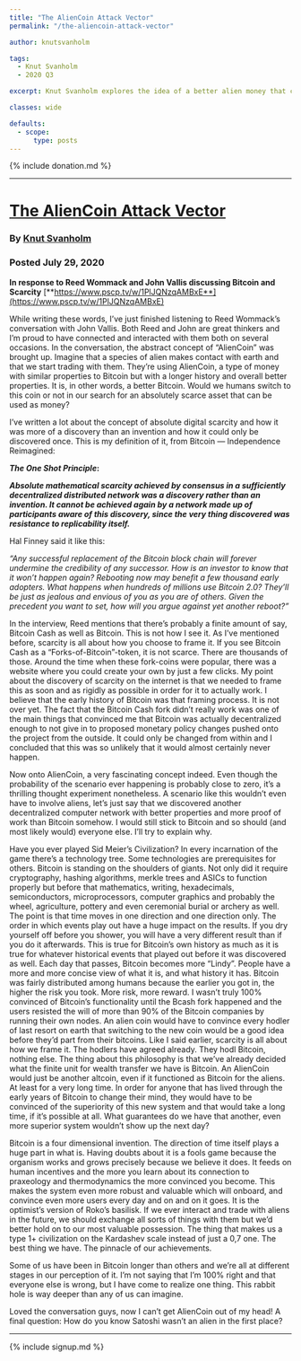 ```yaml
---
title: "The AlienCoin Attack Vector"
permalink: "/the-aliencoin-attack-vector"

author: knutsvanholm

tags:
  - Knut Svanholm
  - 2020 Q3

excerpt: Knut Svanholm explores the idea of a better alien money that could disrupt Bitcoin. Posted July 29, 2020. 

classes: wide

defaults:
  - scope:
      type: posts
---
```


{% include donation.md %}

***

# [The AlienCoin Attack Vector](https://medium.com/@knut.svanholm/the-aliencoin-attack-vector-93fcf723b8b0)
### By [Knut Svanholm](https://twitter.com/knutsvanholm)
### Posted July 29, 2020

**In response to Reed Wommack and John Vallis discussing Bitcoin and Scarcity** [**https://www.pscp.tv/w/1PlJQNzqAMBxE**](https://www.pscp.tv/w/1PlJQNzqAMBxE)

While writing these words, I’ve just finished listening to Reed Wommack’s conversation with John Vallis. Both Reed and John are great thinkers and I’m proud to have connected and interacted with them both on several occasions. In the conversation, the abstract concept of “AlienCoin” was brought up. Imagine that a species of alien makes contact with earth and that we start trading with them. They’re using AlienCoin, a type of money with similar properties to Bitcoin but with a longer history and overall better properties. It is, in other words, a better Bitcoin. Would we humans switch to this coin or not in our search for an absolutely scarce asset that can be used as money?

I’ve written a lot about the concept of absolute digital scarcity and how it was more of a discovery than an invention and how it could only be discovered once. This is my definition of it, from Bitcoin — Independence Reimagined:

**_The One Shot Principle_:**

**_Absolute mathematical scarcity achieved by consensus in a sufficiently decentralized distributed network was a discovery rather than an invention. It cannot be achieved again by a network made up of participants aware of this discovery, since the very thing discovered was resistance to replicability itself._**

Hal Finney said it like this:

_“Any successful replacement of the Bitcoin block chain will forever undermine the credibility of any successor. How is an investor to know that it won’t happen again? Rebooting now may benefit a few thousand early adopters. What happens when hundreds of millions use Bitcoin 2.0? They’ll be just as jealous and envious of you as you are of others. Given the precedent you want to set, how will you argue against yet another reboot?”_

In the interview, Reed mentions that there’s probably a finite amount of say, Bitcoin Cash as well as Bitcoin. This is not how I see it. As I’ve mentioned before, scarcity is all about how you choose to frame it. If you see Bitcoin Cash as a “Forks-of-Bitcoin”-token, it is not scarce. There are thousands of those. Around the time when these fork-coins were popular, there was a website where you could create your own by just a few clicks. My point about the discovery of scarcity on the internet is that we needed to frame this as soon and as rigidly as possible in order for it to actually work. I believe that the early history of Bitcoin was that framing process. It is not over yet. The fact that the Bitcoin Cash fork didn’t really work was one of the main things that convinced me that Bitcoin was actually decentralized enough to not give in to proposed monetary policy changes pushed onto the project from the outside. It could only be changed from within and I concluded that this was so unlikely that it would almost certainly never happen.

Now onto AlienCoin, a very fascinating concept indeed. Even though the probability of the scenario ever happening is probably close to zero, it’s a thrilling thought experiment nonetheless. A scenario like this wouldn’t even have to involve aliens, let’s just say that we discovered another decentralized computer network with better properties and more proof of work than Bitcoin somehow. I would still stick to Bitcoin and so should (and most likely would) everyone else. I’ll try to explain why.

Have you ever played Sid Meier’s Civilization? In every incarnation of the game there’s a technology tree. Some technologies are prerequisites for others. Bitcoin is standing on the shoulders of giants. Not only did it require cryptography, hashing algorithms, merkle trees and ASICs to function properly but before that mathematics, writing, hexadecimals, semiconductors, microprocessors, computer graphics and probably the wheel, agriculture, pottery and even ceremonial burial or archery as well. The point is that time moves in one direction and one direction only. The order in which events play out have a huge impact on the results. If you dry yourself off before you shower, you will have a very different result than if you do it afterwards. This is true for Bitcoin’s own history as much as it is true for whatever historical events that played out before it was discovered as well. Each day that passes, Bitcoin becomes more “Lindy”. People have a more and more concise view of what it is, and what history it has. Bitcoin was fairly distributed among humans because the earlier you got in, the higher the risk you took. More risk, more reward. I wasn’t truly 100% convinced of Bitcoin’s functionality until the Bcash fork happened and the users resisted the will of more than 90% of the Bitcoin companies by running their own nodes. An alien coin would have to convince every hodler of last resort on earth that switching to the new coin would be a good idea before they’d part from their bitcoins. Like I said earlier, scarcity is all about how we frame it. The hodlers have agreed already. They hodl Bitcoin, nothing else. The thing about this philosophy is that we’ve already decided what the finite unit for wealth transfer we have is Bitcoin. An AlienCoin would just be another altcoin, even if it functioned as Bitcoin for the aliens. At least for a very long time. In order for anyone that has lived through the early years of Bitcoin to change their mind, they would have to be convinced of the superiority of this new system and that would take a long time, if it’s possible at all. What guarantees do we have that another, even more superior system wouldn’t show up the next day?

Bitcoin is a four dimensional invention. The direction of time itself plays a huge part in what is. Having doubts about it is a fools game because the organism works and grows precisely because we believe it does. It feeds on human incentives and the more you learn about its connection to praxeology and thermodynamics the more convinced you become. This makes the system even more robust and valuable which will onboard, and convince even more users every day and on and on it goes. It is the optimist’s version of Roko’s basilisk. If we ever interact and trade with aliens in the future, we should exchange all sorts of things with them but we’d better hold on to our most valuable possession. The thing that makes us a type 1+ civilization on the Kardashev scale instead of just a 0,7 one. The best thing we have. The pinnacle of our achievements.

Some of us have been in Bitcoin longer than others and we’re all at different stages in our perception of it. I’m not saying that I’m 100% right and that everyone else is wrong, but I have come to realize one thing. This rabbit hole is way deeper than any of us can imagine.

Loved the conversation guys, now I can’t get AlienCoin out of my head! A final question: How do you know Satoshi wasn’t an alien in the first place?


***

{% include signup.md %}